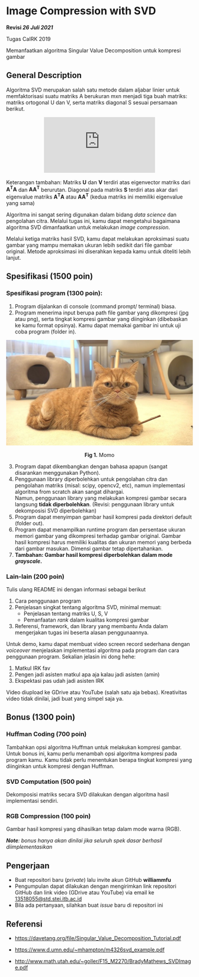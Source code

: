 # Image Compression with SVD
**Revisi *26 Juli 2021***

Tugas CaIRK 2019

Memanfaatkan algoritma Singular Value Decomposition untuk kompresi gambar

## General Description
Algoritma SVD merupakan salah satu metode dalam aljabar linier untuk memfaktorisasi suatu matriks A berukuran mxn menjadi tiga buah matriks: matriks ortogonal U dan V, serta matriks diagonal S sesuai persamaan berikut.

<div align="center">

![a=usv](https://latex.codecogs.com/png.latex?%5Cdpi%7B120%7D%20%5CLARGE%20A_%7Bm%5Ctimes%20n%7D%20%3D%20U_%7Bm%5Ctimes%20m%7D%5C%20S_%7Bm%20%5Ctimes%20n%7D%5C%20V_%7Bnxn%7D%5E%7BT%7D)

</div>

Keterangan tambahan: Matriks **U** dan **V** terdiri atas eigenvector matriks dari **A<sup>T</sup>A** dan **AA<sup>T</sup>** berurutan. Diagonal pada matriks **S** terdiri atas akar dari eigenvalue matriks **A<sup>T</sup>A** atau **AA<sup>T</sup>** (kedua matriks ini memiliki eigenvalue yang sama)

Algoritma ini sangat sering digunakan dalam bidang *data science* dan pengolahan citra. Melalui tugas ini, kamu dapat mengetahui bagaimana algoritma SVD dimanfaatkan untuk melakukan *image compression*.

Melalui ketiga matriks hasil SVD, kamu dapat melakukan aproksimasi suatu gambar yang mampu memakan ukuran lebih sedikit dari file gambar original. Metode aproksimasi ini diserahkan kepada kamu untuk diteliti lebih lanjut.

## Spesifikasi (1500 poin)
### Spesifikasi program (1300 poin):

1. Program dijalankan di console (command prompt/ terminal) biasa.
2. Program menerima input berupa path file gambar yang dikompresi (jpg atau png), serta tingkat kompresi gambar yang diinginkan (dibebaskan ke kamu format opsinya). Kamu dapat memakai gambar ini untuk uji coba program (folder in).
<div align="center">

![momo.jpg](./in/momo.jpg)
<br>

**Fig 1.** Momo
</div>

3. Program dapat dikembangkan dengan bahasa apapun (sangat disarankan menggunakan Python).
4. Penggunaan library diperbolehkan untuk pengolahan citra dan pengolahan matriks (misal: scipy, opencv2, etc), namun implementasi algoritma from scratch akan sangat dihargai. 
<br/> Namun, penggunaan library yang melakukan kompresi gambar secara langsung <b>tidak diperbolehkan</b>. (Revisi: penggunaan library untuk dekomposisi SVD diperbolehkan)
5. Program dapat menyimpan gambar hasil kompresi pada direktori default (folder out).
6. Program dapat menampilkan runtime program dan persentase ukuran memori gambar yang dikompresi terhadap gambar original. 
Gambar hasil kompresi harus memiliki kualitas dan ukuran memori yang berbeda dari gambar masukan. Dimensi gambar tetap dipertahankan.
7. **Tambahan: Gambar hasil kompresi diperbolehkan dalam mode *grayscale*.**

### Lain-lain (200 poin)
Tulis ulang README ini dengan informasi sebagai berikut

1. Cara penggunaan program
2. Penjelasan singkat tentang algoritma SVD, minimal memuat:
    - Penjelasan tentang matriks U, S, V
    - Pemanfaatan *rank* dalam kualitas kompresi gambar
3. Referensi, framework, dan library yang membantu Anda dalam mengerjakan tugas ini beserta alasan penggunaannya.

Untuk demo, kamu dapat membuat video screen record sederhana dengan *voiceover* menjelaskan implementasi algoritma pada program dan cara penggunaan program. Sekalian jelasin ini dong hehe:

1. Matkul IRK fav
2. Pengen jadi asisten matkul apa aja kalau jadi asisten (amin)
3. Ekspektasi pas udah jadi asisten IRK  

Video diupload ke GDrive atau YouTube (salah satu aja bebas). Kreativitas video tidak dinilai, jadi buat yang simpel saja ya.

## Bonus (1300 poin)
### Huffman Coding (700 poin)
Tambahkan opsi algoritma Huffman untuk melakukan kompresi gambar. Untuk bonus ini, kamu perlu menambah opsi algoritma kompresi pada program kamu. Kamu tidak perlu menentukan berapa tingkat kompresi yang diinginkan untuk kompresi dengan Huffman.

### SVD Computation (500 poin)
Dekomposisi matriks secara SVD dilakukan dengan algoritma hasil implementasi sendiri.

### RGB Compression (100 poin)
Gambar hasil kompresi yang dihasilkan tetap dalam mode warna (RGB).

***Note**: bonus hanya akan dinilai jika seluruh spek dasar berhasil diimplementasikan*

## Pengerjaan

- Buat repositori baru (*private*) lalu invite akun GitHub **williammfu**
- Pengumpulan dapat dilakukan dengan mengirimkan link repositori GitHub dan link video (GDrive atau YouTube) via email ke 13518055@std.stei.itb.ac.id
- Bila ada pertanyaan, silahkan buat *issue* baru di repositori ini

## Referensi
* https://davetang.org/file/Singular_Value_Decomposition_Tutorial.pdf

* https://www.d.umn.edu/~mhampton/m4326svd_example.pdf

* http://www.math.utah.edu/~goller/F15_M2270/BradyMathews_SVDImage.pdf
